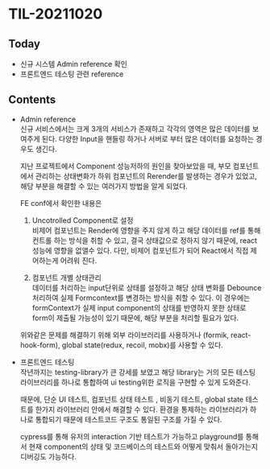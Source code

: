 # TIL-20211020

## Today

- 신규 시스템 Admin reference 확인
- 프론트엔드 테스팅 관련 reference

## Contents

- Admin reference  
  신규 서비스에서는 크게 3개의 서비스가 존재하고 각각의 영역은 많은 데이터를 보여주게 된다.
  다양한 Input을 핸들링 하거나 서버로 부터 많은 데이터를 요청하는 경우도 생긴다.

  지난 프로젝트에서 Component 성능저하의 원인을 찾아보았을 때,
  부모 컴포넌트에서 관리하는 상태변화가 하위 컴포넌트의 Rerender를 발생하는 경우가 있었고,
  해당 부분을 해결할 수 있는 여러가지 방법을 알게 되었다.

  FE conf에서 확인한 내용은

  1. Uncotrolled Component로 설정  
     비제어 컴포넌트는 Render에 영향을 주지 않게 하고 해당 데이터를 ref를 통해 컨트롤 하는 방식을 취할 수 있고, 결국 상태값으로 정하지 않기 때문에, react성능에 영향을 없앨수 있다. 다만, 비제어 컴포넌트가 되어 React에서 직접 제어하는게 어려워 진다.

  2. 컴포넌트 개별 상태관리  
     데이터를 처리하는 input단위로 상태를 설정하고 해당 상태 변화를 Debounce처리하여 실제 Formcontext를 변경하는 방식을 취할 수 있다.
     이 경우에는 formContext가 실제 input component의 상태를 반영하지 못한 상태로 form이 제출될 가능성이 있기 때문에, 해당 부분을 처리할 필요가 있다.

  위와같은 문제를 해결하기 위해 외부 라이브러리를 사용하거나 (formik, react-hook-form), global state(redux, recoil, mobx)를 사용할 수 있다.

- 프론트엔드 테스팅  
  작년까지는 testing-library가 큰 강세를 보였고 해당 library는 거의 모든 테스팅 라이브러리를 하나로 통합하여 ui testing위한 로직을 구현할 수 있게 도와준다.

  때문에, 단순 UI 테스트, 컴포넌트 상태 테스트 , 비동기 테스트, global state 테스트를 한가지 라이브러리 안에서 해결할 수 있다.
  환경을 통제하는 라이브러리가 하나로 통합되기 때문에 테스트코드 구조도 통일된 구조를 가질 수 있다.

  cypress를 통해 유저의 interaction 기반 테스트가 가능하고 playground를 통해서 현재 component의 상태 및 코드베이스의 테스트와 어떻게 맞춰서 돌아가는지 디버깅도 가능하다.
